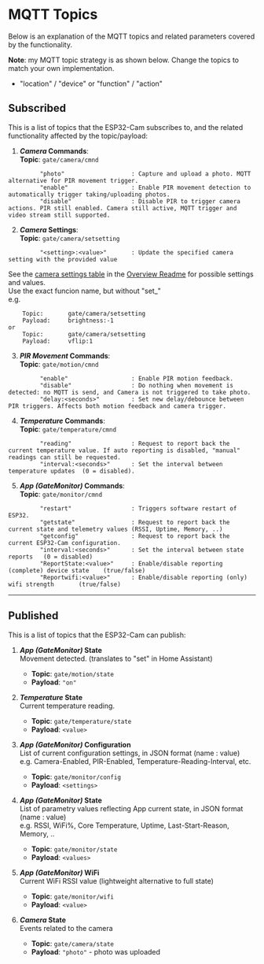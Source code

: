 # MQTT Topics
Below is an explanation of the MQTT topics and related parameters covered by the functionality.   
    
**Note**: my MQTT topic strategy is as shown below. Change the topics to match your own implementation.   
- "location" / "device" or "function" / "action"   
   
   
## Subscribed
This is a list of topics that the ESP32-Cam subscribes to, and the related functionality affected by the topic/payload:    
    
1. ***Camera* Commands**:    
**Topic**: `gate/camera/cmnd`     
````
         "photo"                   : Capture and upload a photo. MQTT alternative for PIR movement trigger.
         "enable"                  : Enable PIR movement detection to automatically trigger taking/uploading photos. 
         "disable"                 : Disable PIR to trigger camera actions. PIR still enabled. Camera still active, MQTT trigger and video stream still supported.
````

2. ***Camera* Settings**:    
**Topic**: `gate/camera/setsetting`     
````
         "<setting>:<value>"       : Update the specified camera setting with the provided value
````
See the [camera settings table](https://github.com/JJFourie/ESP32Cam-MQTT-SPIFFS-PIR#camera-settings) in the [Overview Readme](https://github.com/JJFourie/ESP32Cam-MQTT-SPIFFS-PIR/blob/main/README.md) for possible settings and values.    
Use the exact funcion name, but without "set_"    
e.g.
````
    Topic:       gate/camera/setsetting
    Payload:     brightness:-1
or
    Topic:       gate/camera/setsetting
    Payload:     vflip:1
````

3. ***PIR Movement* Commands**:    
**Topic**: `gate/motion/cmnd`    
````
         "enable"                  : Enable PIR motion feedback.
         "disable"                 : Do nothing when movement is detected: no MQTT is send, and Camera is not triggered to take photo.
         "delay:<seconds>"         : Set new delay/debounce between PIR triggers. Affects both motion feedback and camera trigger.
````

4. ***Temperature* Commands**:    
**Topic**: `gate/temperature/cmnd`    
````
         "reading"                 : Request to report back the current temperature value. If auto reporting is disabled, "manual" readings can still be requested.
         "interval:<seconds>"      : Set the interval between temperature updates  (0 = disabled).
````

5. ***App (GateMonitor)* Commands**:    
**Topic**: `gate/monitor/cmnd`    
````
         "restart"                 : Triggers software restart of ESP32. 
         "getstate"                : Request to report back the current state and telemetry values (RSSI, Uptime, Memory, ..)
         "getconfig"               : Request to report back the current ESP32-Cam configuration.
         "interval:<seconds>"      : Set the interval between state reports   (0 = disabled)
         "ReportState:<value>"     : Enable/disable reporting (complete) device state    (true/false)
         "Reportwifi:<value>"      : Enable/disable reporting (only) wifi strength       (true/false)
````    
    
----
    
## Published
This is a list of topics that the ESP32-Cam can publish:    
    
1. ***App (GateMonitor)* State**    
Movement detected.  (translates to "set" in Home Assistant)    
    - **Topic**: `gate/motion/state`    
    - **Payload**: `"on"`    

2. ***Temperature* State**    
Current temperature reading.
    - **Topic**: `gate/temperature/state`    
    - **Payload**: `<value>`    

3. ***App (GateMonitor)* Configuration**    
List of current configuration settings, in JSON format (name : value)    
e.g. Camera-Enabled, PIR-Enabled, Temperature-Reading-Interval, etc. 
    - **Topic**: `gate/monitor/config`    
    - **Payload**: `<settings>`    

4. ***App (GateMonitor)* State**    
List of parametry values reflecting App current state, in JSON format (name : value)    
e.g. RSSI, WiFi%, Core Temperature, Uptime, Last-Start-Reason, Memory, .. 
    - **Topic**: `gate/monitor/state`    
    - **Payload**: `<values>`    

5. ***App (GateMonitor)* WiFi**    
Current WiFi RSSI value (lightweight alternative to full state) 
    - **Topic**: `gate/monitor/wifi`    
    - **Payload**: `<value>`    

6. ***Camera* State**    
Events related to the camera 
    - **Topic**: `gate/camera/state`    
    - **Payload**: `"photo"`    - photo was uploaded
